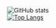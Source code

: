 

![GitHub stats](https://github-readme-stats.vercel.app/api?username=luisfelpe&show_icons=true&theme=dark)\
[![Top Langs](https://github-readme-stats.vercel.app/api/top-langs/?username=anuraghazra&theme=dark&show_icons=true)](https://github.com/luisfelpe/github-readme-stats)
